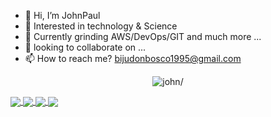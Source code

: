 - 👋 Hi, I’m JohnPaul
- 👀 Interested in technology & Science
- 🌱 Currently grinding AWS/DevOps/GIT and much more ...
- 💞️ looking to collaborate on ...
- 📫 How to reach me? bijudonbosco1995@gmail.com


<p align="center">
	<img src=https://github-readme-stats.vercel.app/api?username=john-s21&show_icons=true&locale=en&custom_title=GitHub+Status=(JOHN)&theme=highcontrast&include_all_commits=true&count_private=true bg_color=DEG,FFFFFF,979A9C,2AA9F1&text_color=000000&title_color=3D02CE&border_color=006BFB alt=john/>
</p>

<a href="https://github.com/john-s21/my-app">
  <img align="center" src="https://github-readme-stats.vercel.app/api/pin/?username=john-s21&show_owner=john-s21&repo=my-app&theme=merko" />
</a>
<a href="https://github.com/john-s21/Django-Web-App">
  <img align="center" src="https://github-readme-stats.vercel.app/api/pin/?username=john-s21&repo=Django-Web-App&show_owner&theme=merko" />
</a>
<a href="https://github.com/john-s21/aws-ethereum-miner">
  <img align="center" src="https://github-readme-stats.vercel.app/api/pin/?username=john-s21&show_owner=john-s21&repo=aws-ethereum-miner&theme=merko" />
</a>
<a href="https://github.com/john-s21/devops18082021">
  <img align="center" src="https://github-readme-stats.vercel.app/api/pin/?username=john-s21&repo=devops18082021&show_owner&theme=merko" />
</a>




<!---
john-s21/john-s21 is a ✨ special ✨ repository because its `README.md` (this file) appears on your GitHub profile.
You can click the Preview link to take a look at your changes.
--->
